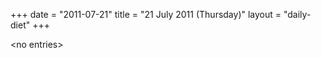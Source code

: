 +++
date = "2011-07-21"
title = "21 July 2011 (Thursday)"
layout = "daily-diet"
+++

<p>&lt;no entries&gt;</p>